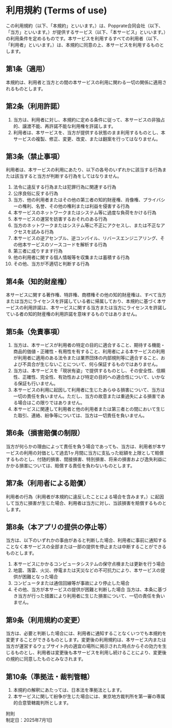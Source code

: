 # 利用規約 (Terms of use)

この利用規約（以下、「本規約」といいます。）は、Popprate合同会社（以下、「当方」といいます。）が提供するサービス（以下、「本サービス」といいます。）の利用条件を定めるものです。本サービスを利用するすべての利用者（以下、「利用者」といいます。）は、本規約に同意の上、本サービスを利用するものとします。

## 第1条（適用）
本規約は、利用者と当方との間の本サービスの利用に関わる一切の関係に適用されるものとします。

## 第2条（利用許諾）
1. 当方は、利用者に対し、本規約に定める条件に従って、本サービスの非独占的、譲渡不能、再許諾不能な利用権を許諾します。
2. 利用者は、本サービスを、当方が提供する状態のまま利用するものとし、本サービスの複製、修正、変更、改変、または翻案を行ってはなりません。

## 第3条（禁止事項）
利用者は、本サービスの利用にあたり、以下の各号のいずれかに該当する行為または該当すると当方が判断する行為をしてはなりません。
1. 法令に違反する行為または犯罪行為に関連する行為
2. 公序良俗に反する行為
3. 当方、他の利用者またはその他の第三者の知的財産権、肖像権、プライバシーの権利、名誉、その他の権利または利益を侵害する行為
4. 本サービスのネットワークまたはシステム等に過度な負荷をかける行為
5. 本サービスの運営を妨害するおそれのある行為
6. 当方のネットワークまたはシステム等に不正にアクセスし、または不正なアクセスを試みる行為
7. 本サービスの逆アセンブル、逆コンパイル、リバースエンジニアリング、その他本サービスのソースコードを解析する行為
8. 第三者に成りすます行為
9. 他の利用者に関する個人情報等を収集または蓄積する行為
10. その他、当方が不適切と判断する行為

## 第4条（知的財産権）
本サービスに関する著作権、特許権、商標権その他の知的財産権は、すべて当方または当方にライセンスを許諾している者に帰属しており、本規約に基づく本サービスの利用許諾は、本サービスに関する当方または当方にライセンスを許諾している者の知的財産権の利用許諾を意味するものではありません。

## 第5条（免責事項）
1. 当方は、本サービスが利用者の特定の目的に適合すること、期待する機能・商品的価値・正確性・有用性を有すること、利用者による本サービスの利用が利用者に適用のある法令または業界団体の内部規則等に適合すること、および不具合が生じないことについて、何ら保証するものではありません。
2. 当方は、本サービスを「現状有姿」で提供するものとし、その安全性、信頼性、正確性、完全性、有効性および特定の目的への適合性について、いかなる保証も行いません。
3. 本サービスの利用に起因して利用者に生じたあらゆる損害について、当方は一切の責任を負いません。ただし、当方の故意または重過失による損害である場合はこの限りではありません。
4. 本サービスに関連して利用者と他の利用者または第三者との間において生じた取引、連絡、紛争等については、当方は一切責任を負いません。

## 第6条（損害賠償の制限）
当方が何らかの理由によって責任を負う場合であっても、当方は、利用者が本サービスの利用の対価として過去1ヶ月間に当方に支払った総額を上限として賠償するものとし、付随的損害、間接損害、特別損害、将来の損害および逸失利益にかかる損害については、賠償する責任を負わないものとします。

<!-- 注意：完全無料アプリの場合は、「100円を上限として賠償するものとします」などの定額にすることも考えられます。専門家にご相談ください。 -->

## 第7条（利用者による賠償）
利用者の行為（利用者が本規約に違反したことによる場合を含みます。）に起因して当方に損害が生じた場合、利用者は当方に対し、当該損害を賠償するものとします。

## 第8条（本アプリの提供の停止等）
当方は、以下のいずれかの事由があると判断した場合、利用者に事前に通知することなく本サービスの全部または一部の提供を停止または中断することができるものとします。
1. 本サービスにかかるコンピュータシステムの保守点検または更新を行う場合
2. 地震、落雷、火災、停電または天災などの不可抗力により、本サービスの提供が困難となった場合
3. コンピュータまたは通信回線等が事故により停止した場合
4. その他、当方が本サービスの提供が困難と判断した場合
当方は、本条に基づき当方が行った措置により利用者に生じた損害について、一切の責任を負いません。

## 第9条（利用規約の変更）
当方は、必要と判断した場合には、利用者に通知することなくいつでも本規約を変更することができるものとします。変更後の利用規約は、本サービス内または当方が運営するウェブサイト内の適宜の場所に掲示された時点からその効力を生じるものとし、利用者は変更後も本サービスを利用し続けることにより、変更後の規約に同意したものとみなされます。

## 第10条（準拠法・裁判管轄）
1. 本規約の解釈にあたっては、日本法を準拠法とします。
2. 本サービスに関して紛争が生じた場合には、東京地方裁判所を第一審の専属的合意管轄裁判所とします。

附則  
制定日：2025年7月1日
